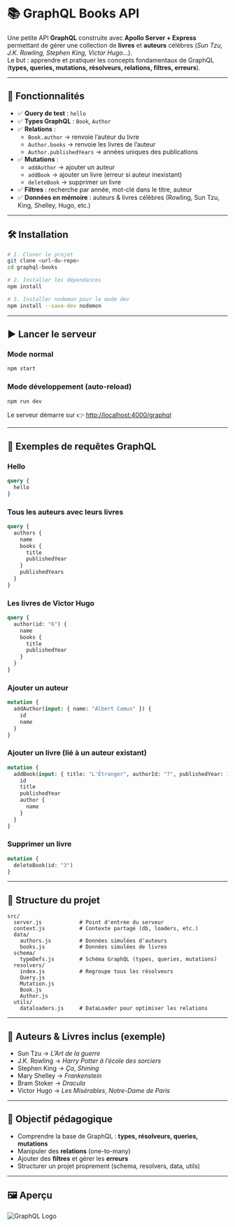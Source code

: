 # 📚 GraphQL Books API

Une petite API **GraphQL** construite avec **Apollo Server + Express** permettant de gérer une collection de **livres** et **auteurs** célèbres (*Sun Tzu, J.K. Rowling, Stephen King, Victor Hugo…*).  
Le but : apprendre et pratiquer les concepts fondamentaux de GraphQL (**types, queries, mutations, résolveurs, relations, filtres, erreurs**).

---

## 🚀 Fonctionnalités

- ✅ **Query de test** : `hello`  
- ✅ **Types GraphQL** : `Book`, `Author`  
- ✅ **Relations** :  
  - `Book.author` → renvoie l’auteur du livre  
  - `Author.books` → renvoie les livres de l’auteur  
  - `Author.publishedYears` → années uniques des publications  
- ✅ **Mutations** :  
  - `addAuthor` → ajouter un auteur  
  - `addBook` → ajouter un livre (erreur si auteur inexistant)  
  - `deleteBook` → supprimer un livre  
- ✅ **Filtres** : recherche par année, mot-clé dans le titre, auteur  
- ✅ **Données en mémoire** : auteurs & livres célèbres (Rowling, Sun Tzu, King, Shelley, Hugo, etc.)

---

## 🛠️ Installation

```bash
# 1. Cloner le projet
git clone <url-du-repo>
cd graphql-books

# 2. Installer les dépendances
npm install

# 3. Installer nodemon pour le mode dev
npm install --save-dev nodemon
```

---

## ▶️ Lancer le serveur

### Mode normal
```bash
npm start
```

### Mode développement (auto-reload)
```bash
npm run dev
```

Le serveur démarre sur 👉 [http://localhost:4000/graphql](http://localhost:4000/graphql)

---

## 🧪 Exemples de requêtes GraphQL

### Hello
```graphql
query {
  hello
}
```

### Tous les auteurs avec leurs livres
```graphql
query {
  authors {
    name
    books {
      title
      publishedYear
    }
    publishedYears
  }
}
```

### Les livres de Victor Hugo
```graphql
query {
  author(id: "6") {
    name
    books {
      title
      publishedYear
    }
  }
}
```

### Ajouter un auteur
```graphql
mutation {
  addAuthor(input: { name: "Albert Camus" }) {
    id
    name
  }
}
```

### Ajouter un livre (lié à un auteur existant)
```graphql
mutation {
  addBook(input: { title: "L'Étranger", authorId: "7", publishedYear: 1942 }) {
    id
    title
    publishedYear
    author {
      name
    }
  }
}
```

### Supprimer un livre
```graphql
mutation {
  deleteBook(id: "3")
}
```

---

## 📂 Structure du projet

```
src/
  server.js            # Point d'entrée du serveur
  context.js           # Contexte partagé (db, loaders, etc.)
  data/
    authors.js         # Données simulées d'auteurs
    books.js           # Données simulées de livres
  schema/
    typeDefs.js        # Schéma GraphQL (types, queries, mutations)
  resolvers/
    index.js           # Regroupe tous les résolveurs
    Query.js
    Mutation.js
    Book.js
    Author.js
  utils/
    dataloaders.js     # DataLoader pour optimiser les relations
```

---

## 📖 Auteurs & Livres inclus (exemple)

- Sun Tzu → *L’Art de la guerre*  
- J.K. Rowling → *Harry Potter à l’école des sorciers*  
- Stephen King → *Ça*, *Shining*  
- Mary Shelley → *Frankenstein*  
- Bram Stoker → *Dracula*  
- Victor Hugo → *Les Misérables*, *Notre-Dame de Paris*  

---

## 🎯 Objectif pédagogique

- Comprendre la base de GraphQL : **types, résolveurs, queries, mutations**  
- Manipuler des **relations** (one-to-many)  
- Ajouter des **filtres** et gérer les **erreurs**  
- Structurer un projet proprement (schema, resolvers, data, utils)

---

## 🖼️ Aperçu

![GraphQL Logo](https://upload.wikimedia.org/wikipedia/commons/1/17/GraphQL_Logo.svg)

